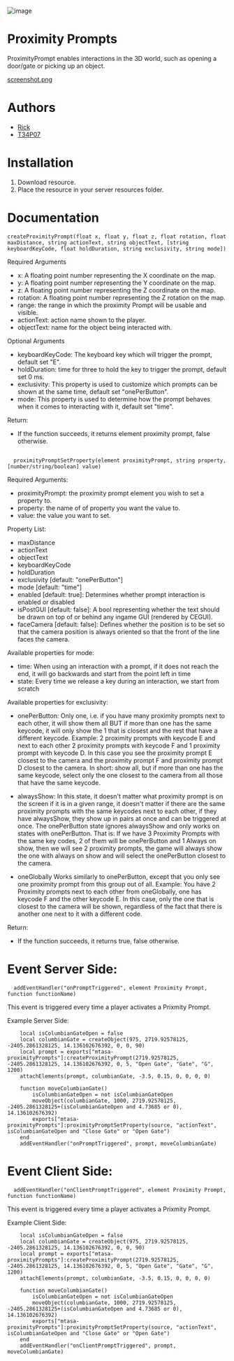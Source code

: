 ![image](https://github.com/httpRick/mtasa-proximityPrompts/assets/8506863/250fde2d-254e-4930-9358-9c71f02302c8)
# Proximity Prompts
ProximityPrompt enables interactions in the 3D world, such as opening a door/gate or picking up an object.

[screenshot.png](https://i.imgur.com/T0lk3tY.png)

# Authors
- [Rick](https://github.com/httpRick)
- [T34P07](https://github.com/T34P07)

# Installation
1. Download resource.
2. Place the resource in your server resources folder.

# Documentation

    createProximityPrompt(float x, float y, float z, float rotation, float maxDistance, string actionText, string objectText, [string keyboardKeyCode, float holdDuration, string exclusivity, string mode])

Required Arguments
- x: A floating point number representing the X coordinate on the map.
- y: A floating point number representing the Y coordinate on the map.
- z: A floating point number representing the Z coordinate on the map.
- rotation: A floating point number representing the Z rotation on the map.
- range: the range in which the proximity Prompt will be usable and visible.
- actionText: action name shown to the player.
- objectText: name for the object being interacted with.

Optional Arguments
- keyboardKeyCode: The keyboard key which will trigger the prompt, default set "E".
- holdDuration: time for three to hold the key to trigger the prompt, default set 0 ms.
- exclusivity: This property is used to customize which prompts can be shown at the same time, default set "onePerButton".
- mode: This property is used to determine how the prompt behaves when it comes to interacting with it, default set "time".

Return:
- If the function succeeds, it returns element proximity prompt, false otherwise.
##
      proximityPromptSetProperty(element proximityPrompt, string property, [number/string/boolean] value)

Required Arguments:
- proximityPrompt: the proximity prompt element you wish to set a property to.
- property: the name of of property you want the value to.
- value: the value you want to set.

Property List:
- maxDistance
- actionText
- objectText
- keyboardKeyCode
- holdDuration
- exclusivity [default: "onePerButton"]
- mode [default: "time"]
- enabled [default: true]: Determines whether prompt interaction is enabled or disabled
- isPostGUI [default: false]: A bool representing whether the text should be drawn on top of or behind any ingame GUI (rendered by CEGUI).
- faceCamera [default: false]: Defines whether the position is to be set so that the camera position is always oriented so that the front of the line faces the camera.

Available properties for mode:
- time: When using an interaction with a prompt, if it does not reach the end, it will go backwards and start from the point left in time
- state: Every time we release a key during an interaction, we start from scratch

Available properties for exclusivity:
- onePerButton: Only one, i.e. if you have many proximity prompts next to each other, it will show them all BUT if more than one has the same keycode, it will only show the 1 that is closest and the rest that have a different keycode.
Example: 2 proximity prompts with keycode E and next to each other 2 proximity prompts with keycode F and 1 proximity prompt with keycode D. In this case you see the proximity prompt E closest to the camera and the proximity prompt F and proximity prompt D closest to the camera.
In short: show all, but if more than one has the same keycode, select only the one closest to the camera from all those that have the same keycode.

- alwaysShow: In this state, it doesn't matter what proximity prompt is on the screen if it is in a given range, it doesn't matter if there are the same proximity prompts with the same keycodes next to each other, if they have alwaysShow, they show up in pairs at once and can be triggered at once.
The onePerButton state ignores alwaysShow and only works on states with onePerButton. That is: If we have 3 Proximity Prompts with the same key codes, 2 of them will be onePerButton and 1 Always on show, then we will see 2 proximity prompts, the game will always show the one with always on show and will select the onePerButton closest to the camera.

- oneGlobally Works similarly to onePerButton, except that you only see one proximity prompt from this group out of all. Example: You have 2 Proximity prompts next to each other from oneGlobally, one has keycode F and the other keycode E. In this case, only the one that is closest to the camera will be shown, regardless of the fact that there is another one next to it with a different code.


Return:
- If the function succeeds, it returns true, false otherwise.
##
# Event Server Side:

      addEventHandler("onPromptTriggered", element Proximity Prompt, function functionName)

This event is triggered every time a player activates a Prixmity Prompt.

Example Server Side:
        
        local isColumbianGateOpen = false
        local columbianGate = createObject(975, 2719.92578125, -2405.2861328125, 14.136102676392, 0, 0, 90)
        local prompt = exports["mtasa-proximityPrompts"]:createProximityPrompt(2719.92578125, -2405.2861328125, 14.136102676392, 0, 5, "Open Gate", "Gate", "G", 1200)
        attachElements(prompt, columbianGate, -3.5, 0.15, 0, 0, 0, 0)

        function moveColumbianGate()
            isColumbianGateOpen = not isColumbianGateOpen
            moveObject(columbianGate, 1000, 2719.92578125, -2405.2861328125+(isColumbianGateOpen and 4.73685 or 0), 14.136102676392)
            exports["mtasa-proximityPrompts"]:proximityPromptSetProperty(source, "actionText", isColumbianGateOpen and "Close Gate" or "Open Gate")
        end
        addEventHandler("onPromptTriggered", prompt, moveColumbianGate)

# Event Client Side:

      addEventHandler("onClientPromptTriggered", element Proximity Prompt, function functionName)

This event is triggered every time a player activates a Prixmity Prompt.

Example Client Side:
        
        local isColumbianGateOpen = false
        local columbianGate = createObject(975, 2719.92578125, -2405.2861328125, 14.136102676392, 0, 0, 90)
        local prompt = exports["mtasa-proximityPrompts"]:createProximityPrompt(2719.92578125, -2405.2861328125, 14.136102676392, 0, 5, "Open Gate", "Gate", "G", 1200)
        attachElements(prompt, columbianGate, -3.5, 0.15, 0, 0, 0, 0)

        function moveColumbianGate()
            isColumbianGateOpen = not isColumbianGateOpen
            moveObject(columbianGate, 1000, 2719.92578125, -2405.2861328125+(isColumbianGateOpen and 4.73685 or 0), 14.136102676392)
            exports["mtasa-proximityPrompts"]:proximityPromptSetProperty(source, "actionText", isColumbianGateOpen and "Close Gate" or "Open Gate")
        end
        addEventHandler("onClientPromptTriggered", prompt, moveColumbianGate)
